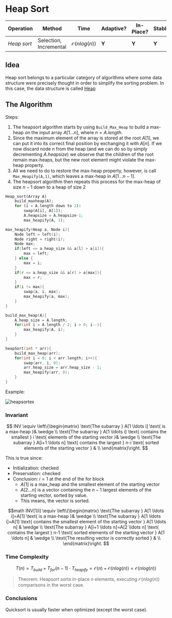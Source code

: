 # Heap Sort

| **Operation**  | **Method**              | **Time**                | **Adaptive?**  | **In-Place?**  | **Stable?**  | **Online?**  |
|--------------- |------------------------ |------------------------ |--------------- |--------------- |------------- |------------- |
| _Heap sort_    | Selection, Incremental  | $\mathcal{O}(nlog(n))$  | **Y**          | **Y**          | **Y**        | N            |

## Idea

Heap sort belongs to a particular category of algorithms where some data structure were precisely thought
in order to simplify the sorting problem. In this case, the data structure is called [Heap](https://github.com/PayThePizzo/DataStrutucures-Algorithms/blob/main/4%20-%20Heap/0%20-%20HEAP.md)

## The Algorithm

Steps:

1. The heapsort algorithm starts by using `Build_Max_Heap` to build a max-heap on the input array $A[1 \ldots n]$,
where $n = A.length$.
2. Since the maximum element of the array is stored at the root $A[1]$, we can put it into its correct final position
by exchanging it with $A[n]$. If we now discard node $n$ from the heap (and we can do so by simply decrementing
$A.heapsize$) we observe that the children of the root remain max-heaps, but the new root element might violate
the max-heap property.
3. All we need to do to restore the max-heap property, however, is call `Max_Heapify(A,1)`, which leaves a max-heap
in $A[1 \ldots n-1]$.
4. The heapsort algorithm then repeats this process for the max-heap of size $n-1$ down to a heap of size $2$

```python
Heap_sort(Array A)
    build_maxheap(A);
    for (i = A.length down to 2):
        swap(A[i], A[1]);
        A.heapsize = A.heapsize-1;
        max_heapify(A, 1);
```

```cpp
max_heapify(Heap a, Node i){
    Node left = left(i);
    Node right = right(i);
    Node max;
    if(left <= a.heap_size && a[l] > a[i]){
        max = left;
    } else {
        max = i;
    }
    if(r <= a.heap_size && a[r] > a[max]){
        max = r;
    }
    if(i != max){
        swap(a, i, max);
        max_heapify(a, max);
    }
}

build_max_heap(A){
    A.heap_size = A.length;
    for(int i = A.length / 2; i > 0; i--){
        max_heapify(A, i);
    }
}

heapSort(int * arr){
    build_max_heap(arr);
    for(int i = 0; i < arr.length; i++){
        swap(arr, i, 0);
        arr.heap_size = arr.heap_size - 1;
        max_heapify(arr, 0);
    }
}

```

Example:

![heapsortex](https://github.com/PayThePizzo/DataStrutucures-Algorithms/blob/main/Resources/heapsortex.png?raw=TRUE)

### Invariant

$$
INV \equiv \left\{\begin{matrix}
\text{The subarray } A[1 \ldots i] \text{ is a max-heap }& \wedge \\
\text{The subarray } A[1 \ldots i] \text{ contains the smallest } i \text{ elements of the starting vector }& \wedge \\
\text{The subarray } A[i+1 \ldots n] \text{ contains the largest } n-i \text{ sorted elements of the starting vector } & \\
\end{matrix}\right.
$$

This is true since:

* Initialization: checked
* Preservation: checked
* Conclusion: $i=1$ at the end of the for block
  * $A[1]$ is a max_heap and  the smallest element of the starting vector
  * $A[2 \ldots n]$ is a vector containing the $n-1$ largest elements of the starting vector, sorted
  by value.
  * This means, the vector is sorted.

$$math
INV[1/i] \equiv \left\{\begin{matrix}
\text{The subarray } A[1 \ldots i]=A[1] \text{ is a max-heap }& \wedge \\
\text{The subarray } A[1 \ldots i]=A[1] \text{ contains the smallest element of the starting vector } A[1 \ldots n] & \wedge \\
\text{The subarray } A[i+1 \ldots n]=A[2 \ldots n] \text{ contains the largest } n-1 \text{ sorted elements of the starting vector } A[1 \ldots n] & \wedge \\
\text{The resulting vector is correctly sorted } & \\
\end{matrix}\right.
$$

### Time Complexity

$$T(n) = T_{build} + T_{for}(n-1) \cdot T_{heapify} = \mathcal{O}(n) + \mathcal{O}(nlog(n)) =  \mathcal{O}(nlog(n))$$

> Theorem: Heapsort sorts in-place $n$ elements, executing $\mathcal{O}(nlog(n))$ comparisons in the worst case.

### Conclusions

Quicksort is usually faster when optimized (except the worst case).
